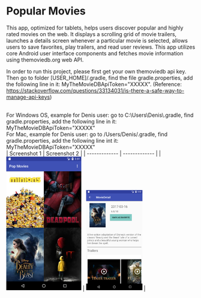 # Popular Movies

This app, optimized for tablets, helps users discover popular and highly rated movies on the web. It displays a scrolling grid of movie trailers, launches a details screen whenever a particular movie is selected, allows users to save favorites, play trailers, and read user reviews. This app utilizes core Android user interface components and fetches movie information using themoviedb.org web API.

In order to run this project, please first get your own themoviedb api key. Then go to folder [USER_HOME]/.gradle, find the file gradle.properties, add the following line in it: MyTheMovieDBApiToken="XXXXX". (Reference: https://stackoverflow.com/questions/33134031/is-there-a-safe-way-to-manage-api-keys)

<br/>
For Windows OS, example for Denis user:
go to C:\Users\Denis\.gradle, find gradle.properties, add the following line in it: MyTheMovieDBApiToken="XXXXX"

<br/>
For Mac, example for Denis user:
go to /Users/Denis/.gradle, find gradle.properties, add the following line int it: MyTheMovieDBApiToken="XXXXX"

<br/>
| Screenshot 1  | Screenshot 2 |
| ------------- | ------------- |
| <img src="https://github.com/direction123/Popular-Movies/blob/master/screenshots/Screenshot_1506379938.png" width="200">
  | <img src="https://github.com/direction123/Popular-Movies/blob/master/screenshots/Screenshot_1506379950.png" width="150"> |